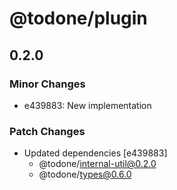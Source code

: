 # @todone/plugin

## 0.2.0

### Minor Changes

- e439883: New implementation

### Patch Changes

- Updated dependencies [e439883]
  - @todone/internal-util@0.2.0
  - @todone/types@0.6.0
